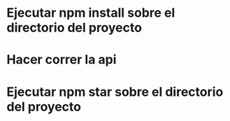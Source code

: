 # Ejecutar npm install sobre el directorio del proyecto
# Hacer correr la api 
# Ejecutar npm star sobre el directorio del proyecto

